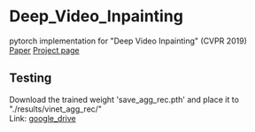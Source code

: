 # Deep_Video_Inpainting
pytorch implementation for "Deep Video Inpainting" (CVPR 2019)  
[Paper](http://openaccess.thecvf.com/content_CVPR_2019/papers/Kim_Deep_Video_Inpainting_CVPR_2019_paper.pdf) [Project page](https://sites.google.com/view/deepvinet/)  
## Testing
Download the trained weight 'save_agg_rec.pth' and place it to "./results/vinet_agg_rec/"  
Link: [google_drive](https://drive.google.com/file/d/1UCDZVJbymiHUcD2GfLq9-NU65MW6rSY4/view?usp=sharing)
